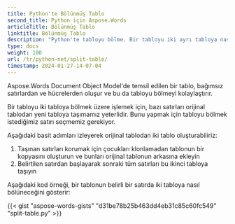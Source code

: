 ```yaml
---
title: Python'te Bölünmüş Tablo
second_title: Python için Aspose.Words
articleTitle: Bölünmüş Tablo
linktitle: Bölünmüş Tablo
description: "Python'te tabloyu bölme. Bir tabloyu iki ayrı tabloya nasıl bölerim Python."
type: docs
weight: 100
url: /tr/python-net/split-table/
timestamp: 2024-01-27-14-07-04
---
```


Aspose.Words Document Object Model'de temsil edilen bir tablo, bağımsız satırlardan ve hücrelerden oluşur ve bu da tabloyu bölmeyi kolaylaştırır.

Bir tabloyu iki tabloya bölmek üzere işlemek için, bazı satırları orijinal tablodan yeni tabloya taşımamız yeterlidir. Bunu yapmak için tabloyu bölmek istediğimiz satırı seçmemiz gerekiyor.

Aşağıdaki basit adımları izleyerek orijinal tablodan iki tablo oluşturabiliriz:

1. Taşınan satırları korumak için çocukları klonlamadan tablonun bir kopyasını oluşturun ve bunları orijinal tablonun arkasına ekleyin
2. Belirtilen satırdan başlayarak sonraki tüm satırları bu ikinci tabloya taşıyın

Aşağıdaki kod örneği, bir tablonun belirli bir satırda iki tabloya nasıl bölüneceğini gösterir:

{{< gist "aspose-words-gists" "d31be78b25b463dd4eb31c85c60fc549" "split-table.py" >}}
